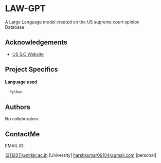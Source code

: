 
# LAW-GPT 

A Large Language model created on the US supreme court opinion Database

## Acknowledgements

 - [US S.C Website](https://www.supremecourt.gov/)

## Project Specifics

#### Language used 

```http
  Python
```


## Authors

No collaborators


## ContactMe

EMAIL ID: 

12112011@nitkkr.ac.in [University]
harshkumar09104@gmail.com [personal]




 
